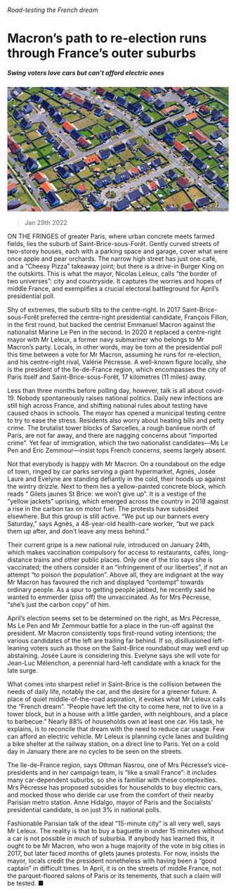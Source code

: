 ###### Road-testing the French dream

# Macron’s path to re-election runs through France’s outer suburbs 

##### Swing voters love cars but can’t afford electric ones 

![image](images/20220129_EUP003_0.jpg) 

> Jan 29th 2022 

ON THE FRINGES of greater Paris, where urban concrete meets farmed fields, lies the suburb of Saint-Brice-sous-Forêt. Gently curved streets of two-storey houses, each with a parking space and garage, cover what were once apple and pear orchards. The narrow high street has just one café, and a “Cheesy Pizza” takeaway joint; but there is a drive-in Burger King on the outskirts. This is what the mayor, Nicolas Leleux, calls “the border of two universes”: city and countryside. It captures the worries and hopes of middle France, and exemplifies a crucial electoral battleground for April’s presidential poll.

Shy of extremes, the suburb tilts to the centre-right. In 2017 Saint-Brice-sous-Forêt preferred the centre-right presidential candidate, François Fillon, in the first round, but backed the centrist Emmanuel Macron against the nationalist Marine Le Pen in the second. In 2020 it replaced a centre-right mayor with Mr Leleux, a former navy submariner who belongs to Mr Macron’s party. Locals, in other words, may be torn at the presidential poll this time between a vote for Mr Macron, assuming he runs for re-election, and his centre-right rival, Valérie Pécresse. A well-known figure locally, she is the president of the Ile-de-France region, which encompasses the city of Paris itself and Saint-Brice-sous-Forêt, 17 kilometres (11 miles) away.


Less than three months before polling day, however, talk is all about covid-19. Nobody spontaneously raises national politics. Daily new infections are still high across France, and shifting national rules about testing have caused chaos in schools. The mayor has opened a municipal testing centre to try to ease the stress. Residents also worry about heating bills and petty crime. The brutalist tower blocks of Sarcelles, a rough banlieue north of Paris, are not far away, and there are nagging concerns about “imported crime”. Yet fear of immigration, which the two nationalist candidates—Ms Le Pen and Eric Zemmour—insist tops French concerns, seems largely absent.

Not that everybody is happy with Mr Macron. On a roundabout on the edge of town, ringed by car parks serving a giant hypermarket, Agnès, Josée Laure and Evelyne are standing defiantly in the cold, their hoods up against the wintry drizzle. Next to them lies a yellow-painted concrete block, which reads “ Gilets jaunes St Brice: we won’t give up”. It is a vestige of the “yellow jackets” uprising, which emerged across the country in 2018 against a rise in the carbon tax on motor fuel. The protests have subsided elsewhere. But this group is still active. “We put up our banners every Saturday,” says Agnès, a 48-year-old health-care worker, “but we pack them up after, and don’t leave any mess behind.”

Their current gripe is a new national rule, introduced on January 24th, which makes vaccination compulsory for access to restaurants, cafés, long-distance trains and other public places. Only one of the trio says she is vaccinated; the others consider it an “infringement of our liberties”, if not an attempt “to poison the population”. Above all, they are indignant at the way Mr Macron has favoured the rich and displayed “contempt” towards ordinary people. As a spur to getting people jabbed, he recently said he wanted to emmerder (piss off) the unvaccinated. As for Mrs Pécresse, “she’s just the carbon copy” of him.

April’s election seems set to be determined on the right, as Mrs Pécresse, Ms Le Pen and Mr Zemmour battle for a place in the run-off against the president. Mr Macron consistently tops first-round voting intentions; the various candidates of the left are trailing far behind. If so, disillusioned left-leaning voters such as those on the Saint-Brice roundabout may well end up abstaining. Josée Laure is considering this. Evelyne says she will vote for Jean-Luc Mélenchon, a perennial hard-left candidate with a knack for the late surge.

What comes into sharpest relief in Saint-Brice is the collision between the needs of daily life, notably the car, and the desire for a greener future. A place of quiet middle-of-the-road aspiration, it evokes what Mr Leleux calls the “French dream”. “People have left the city to come here, not to live in a tower block, but in a house with a little garden, with neighbours, and a place to barbecue.” Nearly 88% of households own at least one car. His task, he explains, is to reconcile that dream with the need to reduce car usage. Few can afford an electric vehicle. Mr Leleux is planning cycle lanes and building a bike shelter at the railway station, on a direct line to Paris. Yet on a cold day in January there are no cycles to be seen on the streets.

The Ile-de-France region, says Othman Nasrou, one of Mrs Pécresse’s vice-presidents and in her campaign team, is “like a small France”: it includes many car-dependent suburbs, so she is familiar with these complexities. Mrs Pécresse has proposed subsidies for households to buy electric cars, and mocked those who deride car use from the comfort of their nearby Parisian metro station. Anne Hidalgo, mayor of Paris and the Socialists’ presidential candidate, is on just 3% in national polls.

Fashionable Parisian talk of the ideal “15-minute city” is all very well, says Mr Leleux. The reality is that to buy a baguette in under 15 minutes without a car is not possible in much of suburbia. If anybody has learned this, it ought to be Mr Macron, who won a huge majority of the vote in big cities in 2017, but later faced months of gilets jaunes protests. For now, insists the mayor, locals credit the president nonetheless with having been a “good captain” in difficult times. In April, it is on the streets of middle France, not the parquet-floored salons of Paris or its tenements, that such a claim will be tested. ■

